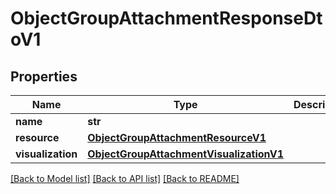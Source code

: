 # ObjectGroupAttachmentResponseDtoV1

## Properties
Name | Type | Description | Notes
------------ | ------------- | ------------- | -------------
**name** | **str** |  | 
**resource** | [**ObjectGroupAttachmentResourceV1**](ObjectGroupAttachmentResourceV1.md) |  | [optional] 
**visualization** | [**ObjectGroupAttachmentVisualizationV1**](ObjectGroupAttachmentVisualizationV1.md) |  | [optional] 

[[Back to Model list]](../README.md#documentation-for-models) [[Back to API list]](../README.md#documentation-for-api-endpoints) [[Back to README]](../README.md)

